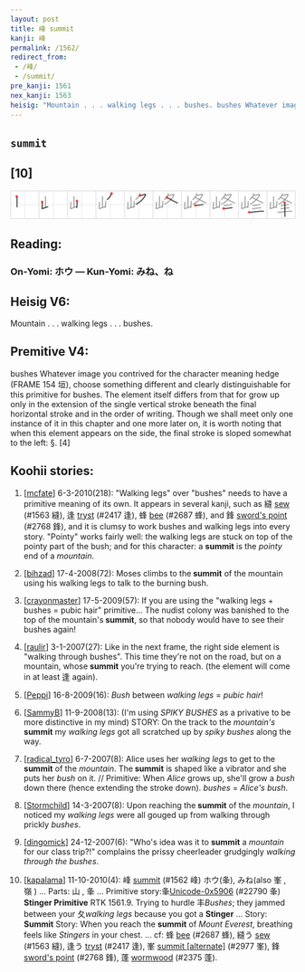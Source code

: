 ```yaml
---
layout: post
title: 峰 summit
kanji: 峰
permalink: /1562/
redirect_from:
 - /峰/
 - /summit/
pre_kanji: 1561
nex_kanji: 1563
heisig: "Mountain . . . walking legs . . . bushes. bushes Whatever image you contrived for the character meaning hedge (FRAME 154 垣), choose something different and clearly distinguishable for this primitive for bushes. The element itself differs from that for grow up only in the extension of the single vertical stroke beneath the final horizontal stroke and in the order of writing. Though we shall meet only one instance of it in this chapter and one more later on, it is worth noting that when this element appears on the side, the final stroke is sloped somewhat to the left: §. [4]"
---
```


## `summit`

## [10]

<div class="stroke"><img src="../images/E5B3B0.png" /></div>

## Reading:

### On-Yomi: ホウ &mdash; Kun-Yomi: みね、ね

## Heisig V6:

Mountain . . . walking legs . . . bushes.

## Premitive V4:

bushes Whatever image you contrived for the character meaning hedge (FRAME 154 垣), choose something different and clearly distinguishable for this primitive for bushes. The element itself differs from that for grow up only in the extension of the single vertical stroke beneath the final horizontal stroke and in the order of writing. Though we shall meet only one instance of it in this chapter and one more later on, it is worth noting that when this element appears on the side, the final stroke is sloped somewhat to the left: §. [4]

## Koohii stories:

1) [<a href="http://kanji.koohii.com/profile/mcfate">mcfate</a>] 6-3-2010(218): &quot;Walking legs&quot; over &quot;bushes&quot; needs to have a primitive meaning of its own. It appears in several kanji, such as 縫 <a href="../1563">sew</a> (#1563 縫), 逢 <a href="../2417">tryst</a> (#2417 逢), 蜂 <a href="../2687">bee</a> (#2687 蜂), and 鋒 <a href="../2768">sword's point</a> (#2768 鋒), and it is clumsy to work bushes and walking legs into every story. &quot;Pointy&quot; works fairly well: the walking legs are stuck on top of the pointy part of the bush; and for this character: a <strong>summit</strong> is the <em>pointy</em> end of a <em>mountain</em>.

2) [<a href="http://kanji.koohii.com/profile/bihzad">bihzad</a>] 17-4-2008(72): Moses climbs to the<strong> summit</strong> of the mountain using his walking legs to talk to the burning bush.

3) [<a href="http://kanji.koohii.com/profile/crayonmaster">crayonmaster</a>] 17-5-2009(57): If you are using the &quot;walking legs + bushes = pubic hair&quot; primitive... The nudist colony was banished to the top of the mountain&#039;s<strong> summit</strong>, so that nobody would have to see their bushes again!

4) [<a href="http://kanji.koohii.com/profile/raulir">raulir</a>] 3-1-2007(27): Like in the next frame, the right side element is &quot;walking through bushes&quot;. This time they&#039;re not on the road, but on a mountain, whose<strong> summit</strong> you&#039;re trying to reach. (the element will come in at least 逢 again).

5) [<a href="http://kanji.koohii.com/profile/Peppi">Peppi</a>] 16-8-2009(16): <em>Bush</em> between <em>walking legs</em> = <em>pubic hair</em>!

6) [<a href="http://kanji.koohii.com/profile/SammyB">SammyB</a>] 11-9-2008(13): (I&#039;m using <em>SPIKY BUSHES</em> as a privative to be more distinctive in my mind) STORY: On the track to the <em>mountain&#039;s</em><strong> summit</strong> my <em>walking legs</em> got all scratched up by <em>spiky bushes</em> along the way.

7) [<a href="http://kanji.koohii.com/profile/radical_tyro">radical_tyro</a>] 6-7-2007(8): Alice uses her <em>walking legs</em> to get to the<strong> summit</strong> of the <em>mountain</em>. The<strong> summit</strong> is shaped like a vibrator and she puts her <em>bush</em> on it. // Primitive: When <em>Alice</em> grows up, she&#039;ll grow a <em>bush</em> down there (hence extending the stroke down). <em>bushes</em> = <em>Alice&#039;s bush</em>.

8) [<a href="http://kanji.koohii.com/profile/Stormchild">Stormchild</a>] 14-3-2007(8): Upon reaching the<strong> summit</strong> of the <em>mountain</em>, I noticed my <em>walking legs</em> were all gouged up from walking through prickly <em>bushes</em>.

9) [<a href="http://kanji.koohii.com/profile/dingomick">dingomick</a>] 24-12-2007(6): &quot;Who&#039;s idea was it to <strong>summit</strong> a <em>mountain</em> for our class trip?!&quot; complains the prissy cheerleader grudgingly <em>walking through the bushes</em>.

10) [<a href="http://kanji.koohii.com/profile/kapalama">kapalama</a>] 11-10-2010(4): 峰 <a href="../1562">summit</a> (#1562 峰) ホウ(夆), みね(also 峯 , 嶺 ) ... Parts: 山 , 夆 ... Primitive story:夆<a href="../22790">Unicode-0x5906</a> (#22790 夆) <strong>Stinger Primitive</strong> RTK 1561.9. Trying to hurdle 丰<em>Bushes</em>; they jammed between your 夂<em>walking legs</em> because you got a <strong>Stinger</strong> ... Story: <strong>Summit</strong> Story: When you reach the <strong>summit</strong> of <em>Mount Everest</em>, breathing feels like <em>Stingers</em> in your chest. ... cf: 蜂 <a href="../2687">bee</a> (#2687 蜂), 縫う <a href="../1563">sew</a> (#1563 縫), 逢う <a href="../2417">tryst</a> (#2417 逢), 峯 <a href="../2977">summit [alternate]</a> (#2977 峯), 鋒 <a href="../2768">sword's point</a> (#2768 鋒), 蓬 <a href="../2375">wormwood</a> (#2375 蓬).
